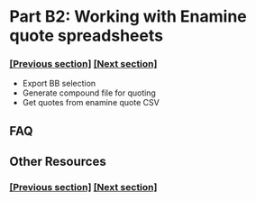 
# Part B2: Working with Enamine quote spreadsheets

### [[Previous section]](B1_BB_QUOTE.md) [[Next section]](B3_CATALOGUE_SELECT.md)

- Export BB selection
- Generate compound file for quoting
- Get quotes from enamine quote CSV


## FAQ


## Other Resources

### [[Previous section]](B1_BB_QUOTE.md) [[Next section]](B3_CATALOGUE_SELECT.md)